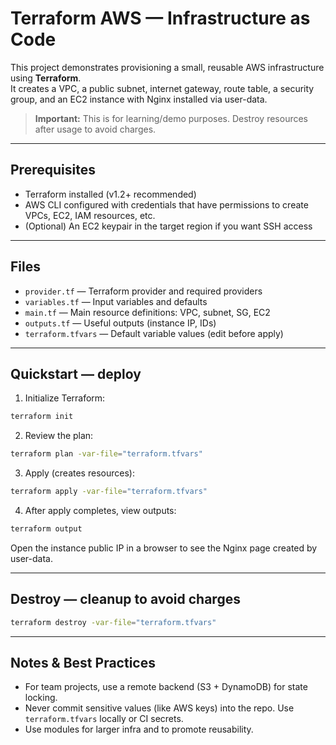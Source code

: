 # Terraform AWS — Infrastructure as Code

This project demonstrates provisioning a small, reusable AWS infrastructure using **Terraform**.  
It creates a VPC, a public subnet, internet gateway, route table, a security group, and an EC2 instance with Nginx installed via user-data.

> **Important:** This is for learning/demo purposes. Destroy resources after usage to avoid charges.

---

## Prerequisites

- Terraform installed (v1.2+ recommended)
- AWS CLI configured with credentials that have permissions to create VPCs, EC2, IAM resources, etc.
- (Optional) An EC2 keypair in the target region if you want SSH access

---

## Files

- `provider.tf` — Terraform provider and required providers
- `variables.tf` — Input variables and defaults
- `main.tf` — Main resource definitions: VPC, subnet, SG, EC2
- `outputs.tf` — Useful outputs (instance IP, IDs)
- `terraform.tfvars` — Default variable values (edit before apply)

---

## Quickstart — deploy

1. Initialize Terraform:
```bash
terraform init
```

2. Review the plan:
```bash
terraform plan -var-file="terraform.tfvars"
```

3. Apply (creates resources):
```bash
terraform apply -var-file="terraform.tfvars"
```

4. After apply completes, view outputs:
```bash
terraform output
```

Open the instance public IP in a browser to see the Nginx page created by user-data.

---

## Destroy — cleanup to avoid charges

```bash
terraform destroy -var-file="terraform.tfvars"
```

---

## Notes & Best Practices

- For team projects, use a remote backend (S3 + DynamoDB) for state locking.  
- Never commit sensitive values (like AWS keys) into the repo. Use `terraform.tfvars` locally or CI secrets.  
- Use modules for larger infra and to promote reusability.
